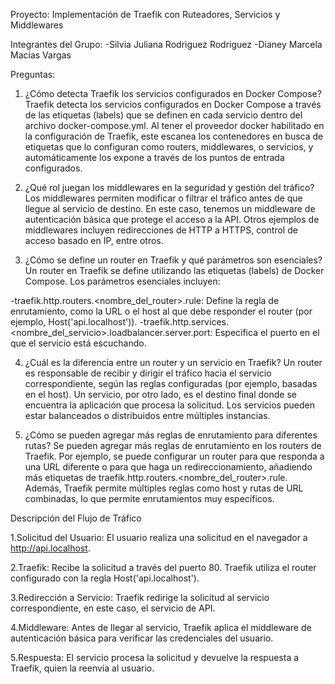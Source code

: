 Proyecto: Implementación de Traefik con Ruteadores, Servicios y Middlewares

Integrantes del Grupo:
-Silvia Juliana Rodriguez Rodriguez 
-Dianey Marcela Macias Vargas

Preguntas:
1. ¿Cómo detecta Traefik los servicios configurados en Docker Compose?
Traefik detecta los servicios configurados en Docker Compose a través de las etiquetas (labels) que se definen en cada servicio dentro del archivo docker-compose.yml. Al tener el proveedor docker habilitado en la configuración de Traefik, este escanea los contenedores en busca de etiquetas que lo configuran como routers, middlewares, o servicios, y automáticamente los expone a través de los puntos de entrada configurados.

2. ¿Qué rol juegan los middlewares en la seguridad y gestión del tráfico?
Los middlewares permiten modificar o filtrar el tráfico antes de que llegue al servicio de destino. En este caso, tenemos un middleware de autenticación básica que protege el acceso a la API. Otros ejemplos de middlewares incluyen redirecciones de HTTP a HTTPS, control de acceso basado en IP, entre otros.

3. ¿Cómo se define un router en Traefik y qué parámetros son esenciales?
Un router en Traefik se define utilizando las etiquetas (labels) de Docker Compose. Los parámetros esenciales incluyen:

-traefik.http.routers.<nombre_del_router>.rule: Define la regla de enrutamiento, como la URL o el host al que debe responder el router (por ejemplo, Host('api.localhost')).
-traefik.http.services.<nombre_del_servicio>.loadbalancer.server.port: Especifica el puerto en el que el servicio está escuchando.

4. ¿Cuál es la diferencia entre un router y un servicio en Traefik?
Un router es responsable de recibir y dirigir el tráfico hacia el servicio correspondiente, según las reglas configuradas (por ejemplo, basadas en el host). Un servicio, por otro lado, es el destino final donde se encuentra la aplicación que procesa la solicitud. Los servicios pueden estar balanceados o distribuidos entre múltiples instancias.

5. ¿Cómo se pueden agregar más reglas de enrutamiento para diferentes rutas?
Se pueden agregar más reglas de enrutamiento en los routers de Traefik. Por ejemplo, se puede configurar un router para que responda a una URL diferente o para que haga un redireccionamiento, añadiendo más etiquetas de traefik.http.routers.<nombre_del_router>.rule. Además, Traefik permite múltiples reglas como host y rutas de URL combinadas, lo que permite enrutamientos muy específicos.

Descripción del Flujo de Tráfico

1.Solicitud del Usuario: El usuario realiza una solicitud en el navegador a http://api.localhost.

2.Traefik: Recibe la solicitud a través del puerto 80. Traefik utiliza el router configurado con la regla Host('api.localhost').

3.Redirección a Servicio: Traefik redirige la solicitud al servicio correspondiente, en este caso, el servicio de API.

4.Middleware: Antes de llegar al servicio, Traefik aplica el middleware de autenticación básica para verificar las credenciales del usuario.

5.Respuesta: El servicio procesa la solicitud y devuelve la respuesta a Traefik, quien la reenvía al usuario.

